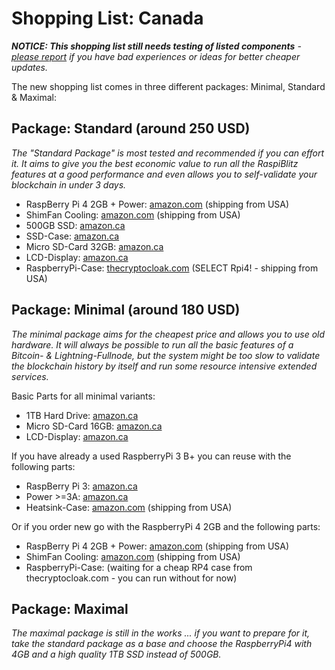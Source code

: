 # Shopping List: Canada

*__NOTICE: This shopping list still needs testing of listed components__ - [please report](https://github.com/rootzoll/raspiblitz/issues/691) if you have bad experiences or ideas for better cheaper updates.*

The new shopping list comes in three different packages: Minimal, Standard & Maximal:

## Package: Standard (around 250 USD)

*The "Standard Package" is most tested and recommended if you can effort it. It aims to give you the best economic value to run all the RaspiBlitz features at a good performance and even allows you to self-validate your blockchain in under 3 days.* 

* RaspBerry Pi 4 2GB + Power: [amazon.com](https://www.amazon.com/CanaKit-Raspberry-Basic-Kit-2GB/dp/B07TYK4RL8) (shipping from USA)
* ShimFan Cooling: [amazon.com](https://www.amazon.com/Pimoroni-Fan-Shim-Raspberry-PI/dp/B07TTTCN8H/) (shipping from USA)
* 500GB SSD: [amazon.ca](https://www.amazon.ca/Crucial-MX500-500GB-NAND-Internal/dp/B0786QNS9B)
* SSD-Case: [amazon.ca](https://www.amazon.ca/UGREEN-Enclosure-External-Adapter-Housing/dp/B07D2BHVBD)
* Micro SD-Card 32GB: [amazon.ca](https://www.amazon.ca/dp/B07DTFRNRJ)
* LCD-Display: [amazon.ca](https://www.amazon.ca/dp/B07L1215W5)
* RaspberryPi-Case: [thecryptocloak.com](https://thecryptocloak.com/product/lightningshell/) (SELECT Rpi4! - shipping from USA)

## Package: Minimal (around 180 USD)

*The minimal package aims for the cheapest price and allows you to use old hardware. It will always be possible to run all the basic features of a Bitcoin- & Lightning-Fullnode, but the system might be too slow to validate the blockchain history by itself and run some resource intensive extended services.*

Basic Parts for all minimal variants:
* 1TB Hard Drive: [amazon.ca](https://www.amazon.ca/dp/B079D359S6)
* Micro SD-Card 16GB: [amazon.ca](https://www.amazon.ca/Sandisk-Ultra-Micro-UHS-I-Adapter/dp/B073K14CVB)
* LCD-Display: [amazon.ca](https://www.amazon.ca/dp/B07L1215W5)

If you have already a used RaspberryPi 3 B+ you can reuse with the following parts:
* RaspBerry Pi 3: [amazon.ca](https://www.amazon.ca/dp/B07BFH96M3)
* Power >=3A: [amazon.ca](https://www.amazon.ca/dp/B07MC7B9X3) 
* Heatsink-Case: [amazon.com](https://www.amazon.com/dp/B07M8SH8TM) (shipping from USA)

Or if you order new go with the RaspberryPi 4 2GB and the following parts:
* RaspBerry Pi 4 2GB + Power: [amazon.com](https://www.amazon.com/CanaKit-Raspberry-Basic-Kit-2GB/dp/B07TYK4RL8) (shipping from USA)
* ShimFan Cooling: [amazon.com](https://www.amazon.com/Pimoroni-Fan-Shim-Raspberry-PI/dp/B07TTTCN8H/) (shipping from USA)
* RaspberryPi-Case: (waiting for a cheap RP4 case from thecryptocloak.com - you can run without for now)

## Package: Maximal

*The maximal package is still in the works ... if you want to prepare for it, take the standard package as a base and choose the RaspberryPi4 with 4GB and a high quality 1TB SSD instead of 500GB.*
